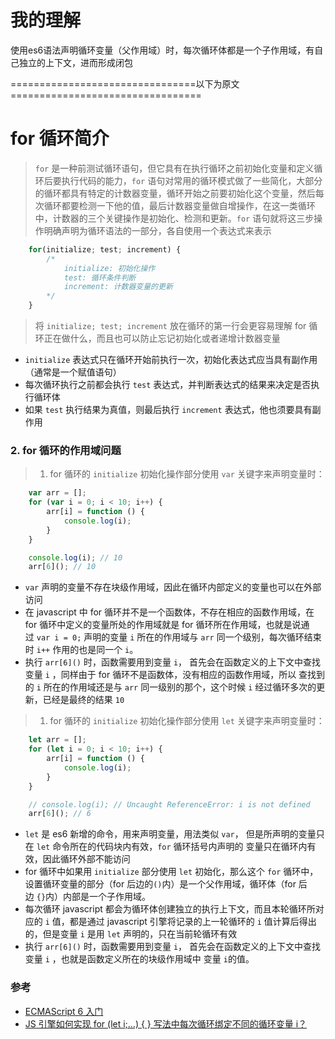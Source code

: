 # 我的理解

使用es6语法声明循环变量（父作用域）时，每次循环体都是一个子作用域，有自己独立的上下文，进而形成闭包

================================以下为原文=================================

# for 循环简介

> `for` 是一种前测试循环语句，但它具有在执行循环之前初始化变量和定义循环后要执行代码的能力，`for` 语句对常用的循环模式做了一些简化，大部分的循环都具有特定的计数器变量，循环开始之前要初始化这个变量，然后每次循环都要检测一下他的值，最后计数器变量做自增操作，在这一类循环中，计数器的三个关键操作是初始化、检测和更新。`for` 语句就将这三步操作明确声明为循环语法的一部分，各自使用一个表达式来表示

```js
    for(initialize; test; increment) {
        /*
            initialize: 初始化操作
            test: 循环条件判断
            increment: 计数器变量的更新
        */
    }
```

> 将 `initialize; test; increment` 放在循环的第一行会更容易理解 for 循环正在做什么，而且也可以防止忘记初始化或者递增计数器变量

-   `initialize` 表达式只在循环开始前执行一次，初始化表达式应当具有副作用（通常是一个赋值语句）
-   每次循环执行之前都会执行 `test` 表达式，并判断表达式的结果来决定是否执行循环体
-   如果 `test` 执行结果为真值，则最后执行 `increment` 表达式，他也须要具有副作用

### 2\. for 循环的作用域问题

> 1.  for 循环的 `initialize` 初始化操作部分使用 `var` 关键字来声明变量时：

```js
    var arr = [];
    for (var i = 0; i < 10; i++) {
        arr[i] = function () {
            console.log(i);
        }
    }

    console.log(i); // 10 
    arr[6](); // 10
```

-   `var` 声明的变量不存在块级作用域，因此在循环内部定义的变量也可以在外部访问
-   在 javascript 中 for 循环并不是一个函数体，不存在相应的函数作用域，在 for 循环中定义的变量所处的作用域就是 for 循环所在作用域，也就是说通过 `var i = 0;` 声明的变量 `i` 所在的作用域与 `arr` 同一个级别，每次循环结束时 `i++` 作用的也是同一个 `i`。
-   执行 `arr[6]()` 时，函数需要用到变量 `i`， 首先会在函数定义的上下文中查找变量 `i` ，同样由于 for 循环不是函数体，没有相应的函数作用域，所以 查找到的 `i` 所在的作用域还是与 `arr` 同一级别的那个，这个时候 `i` 经过循环多次的更新，已经是最终的结果 `10`

> 1.  for 循环的 `initialize` 初始化操作部分使用 `let` 关键字来声明变量时：

```js
    let arr = [];
    for (let i = 0; i < 10; i++) {
        arr[i] = function () {
            console.log(i);
        }
    }

    // console.log(i); // Uncaught ReferenceError: i is not defined
    arr[6](); // 6
```

-   `let` 是 es6 新增的命令，用来声明变量，用法类似 `var`， 但是所声明的变量只在 `let` 命令所在的代码块内有效，`for` 循环括号内声明的 变量只在循环内有效，因此循环外部不能访问
-   for 循环中如果用 `initialize` 部分使用 `let` 初始化，那么这个 `for` 循环中，设置循环变量的部分（for 后边的`()`内）是一个父作用域，循环体（for 后边 `{}`内）内部是一个子作用域。
-   每次循环 javascript 都会为循环体创建独立的执行上下文，而且本轮循环所对应的 `i` 值，都是通过 javascript 引擎将记录的上一轮循环的 `i` 值计算后得出的，但是变量 `i` 是用 `let` 声明的，只在当前轮循环有效
-   执行 `arr[6]()` 时，函数需要用到变量 `i`， 首先会在函数定义的上下文中查找变量 `i` ，也就是函数定义所在的块级作用域中 变量 `i`的值。

### 参考

-   [ECMAScript 6 入门](http://es6.ruanyifeng.com/#docs/let)
-   [JS 引擎如何实现 for (let i;…) { } 写法中每次循环绑定不同的循环变量 i？](https://www.zhihu.com/question/55653122)